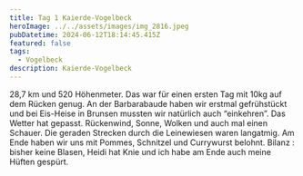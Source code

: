 ```yaml
---
title: Tag 1 Kaierde-Vogelbeck
heroImage: ../../assets/images/img_2816.jpeg
pubDatetime: 2024-06-12T18:14:45.415Z
featured: false
tags:
  - Vogelbeck
description: Kaierde-Vogelbeck
---
```

28,7 km und 520 Höhenmeter. Das war für einen ersten Tag mit 10kg auf dem Rücken genug. An der Barbarabaude haben wir erstmal gefrühstückt und bei Eis-Heise in Brunsen mussten wir natürlich auch “einkehren”. Das Wetter hat gepasst. Rückenwind, Sonne, Wolken und auch mal einen Schauer. Die geraden Strecken durch die Leinewiesen waren langatmig. Am Ende haben wir uns mit Pommes, Schnitzel und Currywurst belohnt. Bilanz : bisher keine Blasen, Heidi hat Knie und ich habe am Ende auch meine Hüften gespürt.